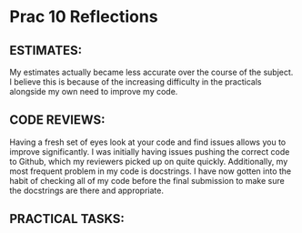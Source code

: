 # Prac 10 Reflections

## ESTIMATES:
My estimates actually became less accurate over the course of the subject. 
I believe this is because of the increasing difficulty in the practicals alongside my own need to improve my code.

## CODE REVIEWS:
Having a fresh set of eyes look at your code and find issues allows you to improve significantly.
I was initially having issues pushing the correct code to Github, which my reviewers picked up on quite quickly. 
Additionally, my most frequent problem in my code is docstrings. I have now gotten into the habit of checking all of my code before the final submission to make sure the docstrings are there and appropriate. 

## PRACTICAL TASKS:
